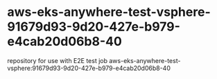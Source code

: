 # aws-eks-anywhere-test-vsphere-91679d93-9d20-427e-b979-e4cab20d06b8-40
repository for use with E2E test job aws-eks-anywhere-test-vsphere:91679d93-9d20-427e-b979-e4cab20d06b8-40
